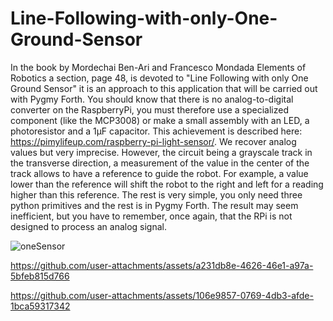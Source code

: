 # Line-Following-with-only-One-Ground-Sensor
In the book by Mordechai Ben-Ari and Francesco Mondada Elements of Robotics a section, page 48, is devoted to "Line Following with only One Ground Sensor" it is an approach to this application that will be carried out with Pygmy Forth. You should know that there is no analog-to-digital converter on the RaspberryPi, you must therefore use a specialized component (like the MCP3008) or make a small assembly with an LED, a photoresistor and a 1µF capacitor. This achievement is described here: https://pimylifeup.com/raspberry-pi-light-sensor/. We recover analog values ​​but very imprecise. However, the circuit being a grayscale track in the transverse direction, a measurement of the value in the center of the track allows to have a reference to guide the robot. For example, a value lower than the reference will shift the robot to the right and left for a reading higher than this reference. The rest is very simple, you only need three python primitives and the rest is in Pygmy Forth. 
The result may seem inefficient, but you have to remember, once again, that the RPi is not designed to process an analog signal.

![oneSensor](https://github.com/user-attachments/assets/e4f3efc4-bf57-46bf-ac88-c9469ab8f91c)




https://github.com/user-attachments/assets/a231db8e-4626-46e1-a97a-5bfeb815d766



https://github.com/user-attachments/assets/106e9857-0769-4db3-afde-1bca59317342


